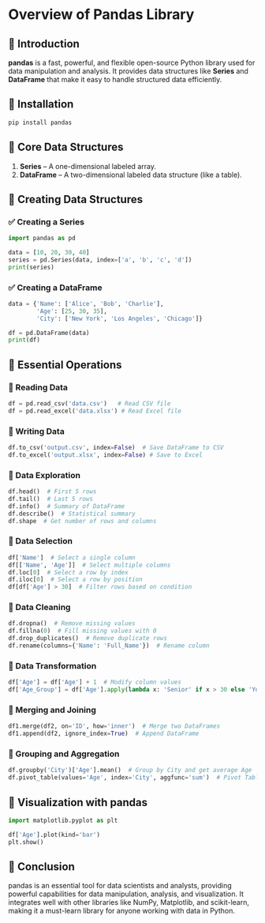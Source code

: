 # Overview of Pandas Library

## 📌 Introduction  
**pandas** is a fast, powerful, and flexible open-source Python library used for data manipulation and analysis. It provides data structures like **Series** and **DataFrame** that make it easy to handle structured data efficiently.  

## 📌 Installation  
```bash
pip install pandas
```

## 📌 Core Data Structures  
1. **Series** – A one-dimensional labeled array.  
2. **DataFrame** – A two-dimensional labeled data structure (like a table).  

## 📌 Creating Data Structures  
### ✅ Creating a Series  
```python
import pandas as pd

data = [10, 20, 30, 40]
series = pd.Series(data, index=['a', 'b', 'c', 'd'])
print(series)
```

### ✅ Creating a DataFrame  
```python
data = {'Name': ['Alice', 'Bob', 'Charlie'],
        'Age': [25, 30, 35],
        'City': ['New York', 'Los Angeles', 'Chicago']}

df = pd.DataFrame(data)
print(df)
```

## 📌 Essential Operations  
### 🔹 Reading Data  
```python
df = pd.read_csv('data.csv')   # Read CSV file
df = pd.read_excel('data.xlsx') # Read Excel file
```

### 🔹 Writing Data  
```python
df.to_csv('output.csv', index=False)  # Save DataFrame to CSV
df.to_excel('output.xlsx', index=False) # Save to Excel
```

### 🔹 Data Exploration  
```python
df.head()  # First 5 rows
df.tail()  # Last 5 rows
df.info()  # Summary of DataFrame
df.describe()  # Statistical summary
df.shape  # Get number of rows and columns
```

### 🔹 Data Selection  
```python
df['Name']  # Select a single column
df[['Name', 'Age']]  # Select multiple columns
df.loc[0]  # Select a row by index
df.iloc[0]  # Select a row by position
df[df['Age'] > 30]  # Filter rows based on condition
```

### 🔹 Data Cleaning  
```python
df.dropna()  # Remove missing values
df.fillna(0)  # Fill missing values with 0
df.drop_duplicates()  # Remove duplicate rows
df.rename(columns={'Name': 'Full_Name'})  # Rename column
```

### 🔹 Data Transformation  
```python
df['Age'] = df['Age'] + 1  # Modify column values
df['Age_Group'] = df['Age'].apply(lambda x: 'Senior' if x > 30 else 'Young')
```

### 🔹 Merging and Joining  
```python
df1.merge(df2, on='ID', how='inner')  # Merge two DataFrames
df1.append(df2, ignore_index=True)  # Append DataFrame
```

### 🔹 Grouping and Aggregation  
```python
df.groupby('City')['Age'].mean()  # Group by City and get average Age
df.pivot_table(values='Age', index='City', aggfunc='sum')  # Pivot Table
```

## 📌 Visualization with pandas  
```python
import matplotlib.pyplot as plt

df['Age'].plot(kind='bar')
plt.show()
```

## 📌 Conclusion  
pandas is an essential tool for data scientists and analysts, providing powerful capabilities for data manipulation, analysis, and visualization. It integrates well with other libraries like NumPy, Matplotlib, and scikit-learn, making it a must-learn library for anyone working with data in Python.



